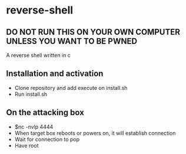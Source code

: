 # reverse-shell
## DO NOT RUN THIS ON YOUR OWN COMPUTER UNLESS YOU WANT TO BE PWNED
A reverse shell written in c

## Installation and activation
* Clone repository and add execute on install.sh
* Run install.sh

## On the attacking box
* $nc -nvlp 4444
* When target box reboots or powers on, it will establish connection
* Wait for connection to pop
* Have root

